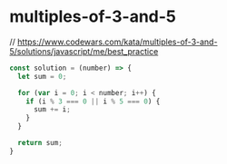 # multiples-of-3-and-5
// https://www.codewars.com/kata/multiples-of-3-and-5/solutions/javascript/me/best_practice


```javascript
const solution = (number) => {
  let sum = 0;

  for (var i = 0; i < number; i++) {
    if (i % 3 === 0 || i % 5 === 0) {
      sum += i;
    }
  }

  return sum;
}
```
